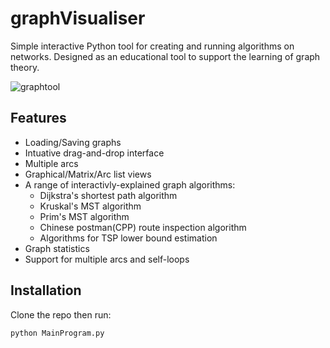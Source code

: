 # graphVisualiser
Simple interactive Python tool for creating and running algorithms on networks. Designed as an educational tool to support the learning of graph theory.

![graphtool](https://user-images.githubusercontent.com/13795113/117274815-57988a80-ae55-11eb-9d61-332e705c902d.gif)

## Features
- Loading/Saving graphs
- Intuative drag-and-drop interface
- Multiple arcs
- Graphical/Matrix/Arc list views
- A range of interactivly-explained graph algorithms:
    - Dijkstra's shortest path algorithm
    - Kruskal's MST algorithm
    - Prim's MST algorithm
    - Chinese postman(CPP) route inspection algorithm
    - Algorithms for TSP lower bound estimation
- Graph statistics
- Support for multiple arcs and self-loops

## Installation

Clone the repo then run:

`python MainProgram.py`
